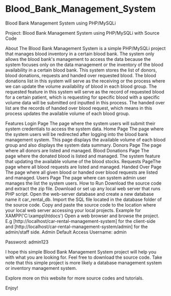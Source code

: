 # Blood_Bank_Management_System
Blood Bank Management System using PHP/MySQLi

Project: Blood Bank Management System using PHP/MySQLi with Source Code

About
The Blood Bank Management System is a simple PHP/MySQLi project that manages blood inventory in a certain blood bank. The system only allows the blood bank's management to access the data because the system focuses only on the data management or the inventory of the blood availability in a certain blood bank. This system stores the list of donors, blood donations, requests and handed over requested blood. The blood donations list in this system will serve as the receiving or the process where we can update the volume availability of blood in each blood group. The requested feature in this system will serve as the record of requested blood for a certain patient, which is requesting for specific blood with a specific volume data will be submitted ord inputted in this process. The handed over list are the records of handed over blood request, which means in this process updates the available volume of each blood group.

Features
Login Page
The page where the system users will submit their system credentials to access the system data.
Home Page
​​​​​​​The page where the system users will be redirected after logging into the blood bank management system. This page displays the available volume of each blood group and also displays the system data summary.
Donors Page
​​​​​​​The page where all donors are listed and managed.
Blood Donations Page
​​​​​​​The page where the donated blood is listed and managed. The system feature that updating the available volume of the blood stocks.
Requests Page
​​​​​​​The page where all blood requests are listed and managed.
Handed Over Page
​​​​​​​The page where all given blood or handed over blood requests are listed and managed.
Users Page
​​​​​​​The page where can system admin user manages the list the system users.
How to Run
Download the source code and extract the zip file.
Download or set up any local web server that runs PHP script.
Open the web-server database and create a new database name it car_rental_db.
Import the SQL file located in the database folder of the source code.
Copy and paste the source code to the location where your local web server accessing your local projects. Example for XAMPP('C:\xampp\htdocs')
Open a web browser and browse the project. E.g [http://localhost/car-rental-management-system] for the client-side and [http://localhost/car-rental-management-system/admin] for the admin/staff side.
Admin Default Access
Username: admin

Password: admin123

I hope this simple Blood Bank Management System project will help you with what you are looking for. Feel free to download the source code. Take note that this simple project is more likely a database management system or inventory management system.

Explore more on this website for more source codes and tutorials.

Enjoy!

